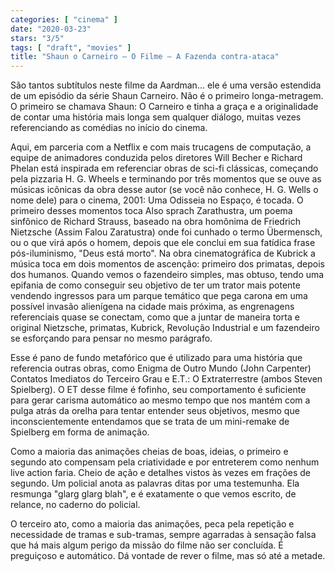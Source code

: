 ```yaml
---
categories: [ "cinema" ]
date: "2020-03-23"
stars: "3/5"
tags: [ "draft", "movies" ]
title: "Shaun o Carneiro – O Filme – A Fazenda contra-ataca"
---
```

São tantos subtítulos neste filme da Aardman... ele é uma versão
estendida de um episódio da série Shaun Carneiro. Não é o primeiro
longa-metragem. O primeiro se chamava Shaun: O Carneiro e tinha a graça e
a originalidade de contar uma história mais longa sem qualquer diálogo,
muitas vezes referenciando as comédias no início do cinema.

Aqui, em parceria com a Netflix e com mais trucagens de computação,
a equipe de animadores conduzida pelos diretores Will Becher e Richard
Phelan está inspirada em referenciar obras de sci-fi clássicas,
começando pela pizzaria H. G. Wheels e terminando por três momentos que
se ouve as músicas icônicas da obra desse autor (se você não conhece,
H. G. Wells o nome dele) para o cinema, 2001: Uma Odisseia no Espaço, é
tocada. O primeiro desses momentos toca Also sprach Zarathustra, um poema
sinfônico de Richard Strauss, baseado na obra homônima de Friedrich
Nietzsche (Assim Falou Zaratustra) onde foi cunhado o termo Übermensch,
ou o que virá após o homem, depois que ele conclui em sua fatídica
frase pós-iluminismo, "Deus está morto". Na obra cinematográfica
de Kubrick a música toca em dois momentos de ascenção: primeiro
dos primatas, depois dos humanos. Quando vemos o fazendeiro simples,
mas obtuso, tendo uma epifania de como conseguir seu objetivo de ter um
trator mais potente vendendo ingressos para um parque temático que pega
carona em uma possível invasão alienígena na cidade mais próxima, as
engrenagens referenciais quase se conectam, como que a juntar de maneira
torta e original Nietzsche, primatas, Kubrick, Revolução Industrial
e um fazendeiro se esforçando para pensar no mesmo parágrafo.

Esse é pano de fundo metafórico que é utilizado para uma história
que referencia outras obras, como Enigma de Outro Mundo (John Carpenter)
Contatos Imediatos do Terceiro Grau e E.T.: O Extraterrestre (ambos Steven
Spielberg). O ET desse filme é fofinho, seu comportamento é suficiente
para gerar carisma automático ao mesmo tempo que nos mantém com a
pulga atrás da orelha para tentar entender seus objetivos, mesmo que
inconscientemente entendamos que se trata de um mini-remake de Spielberg
em forma de animação.

Como a maioria das animações cheias de boas, ideias, o primeiro e
segundo ato compensam pela criatividade e por entreterem como nenhum live
action faria. Cheio de ação e detalhes vistos às vezes em frações
de segundo. Um policial anota as palavras ditas por uma testemunha. Ela
resmunga "glarg glarg blah", e é exatamente o que vemos escrito, de
relance, no caderno do policial.

O terceiro ato, como a maioria das animações, peca pela repetição e
necessidade de tramas e sub-tramas, sempre agarradas à sensação falsa
que há mais algum perigo da missão do filme não ser concluída. É
preguiçoso e automático. Dá vontade de rever o filme, mas só até
a metade.
